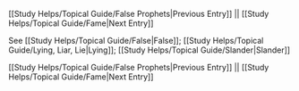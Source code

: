 [[Study Helps/Topical Guide/False Prophets|Previous Entry]]  ||  [[Study Helps/Topical Guide/Fame|Next Entry]]

 See [[Study Helps/Topical Guide/False|False]]; [[Study Helps/Topical Guide/Lying, Liar, Lie|Lying]]; [[Study Helps/Topical Guide/Slander|Slander]]

[[Study Helps/Topical Guide/False Prophets|Previous Entry]]  ||  [[Study Helps/Topical Guide/Fame|Next Entry]]